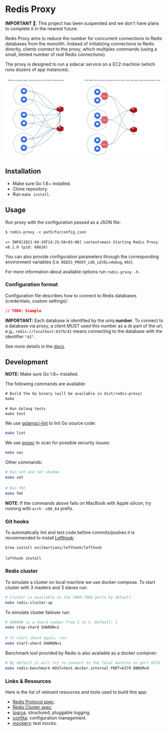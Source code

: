 # Redis Proxy

**IMPORTANT 🚧**: This project has been suspended and we don't have plans to complete it in the nearest future.

Redis Proxy aims to reduce the number for concurrent connections to Redis databases from the monolith. Instead of initializing connections to Redis directly, clients connect to the proxy, which multiplex commands (using a small, limited number of _real_ Redis connections).

The proxy is designed to run a sidecar service on a EC2 machine (which runs dozens of app instances).

![Before After Diagram](docs/diagram.png)

## Installation

- Make sure Go 1.6+ installed.
- Clone repository.
- Run `make install`.

## Usage

Run proxy with the configuration passed as a JSON file:

```shell
$ redis-proxy -c path/to/config.json

=> INFO[2021-04-20T14:25:56+03:00] context=main Starting Redis Proxy v0.1.0 (pid: 68626)
```

You can also provide configuration parameters through the corresponding environment variables (i.e. `REDIS_PROXY_LOG_LEVEL=debug`, etc).

For more information about available options run `redis-proxy -h`.

### Configuration format

Configuration file describes how to connect to Redis databases (credentials, custom settings):

```json
// TODO: Example
```

**IMPORTANT:** Each database is identified by the uniq **number**. To connect to a database via proxy, a client MUST used this number as a `db` part of the url, e.g., `redis://localhost:6379/42` means connecting to the database with the identifier `"42"`.

See more details in the [docs](docs/architecture.md).

## Development

**NOTE:** Make sure Go 1.6+ installed.

The following commands are available:

```shell
# Build the Go binary (will be available in dist/redis-proxy)
make

# Run Golang tests
make test
```

We use [golangci-lint](https://golangci-lint.run) to lint Go source code:

```sh
make lint
```

We use [gosec](https://github.com/securego/gosec) to scan for possible security issues:

```sh
make sec
```

Other commands:

```sh
# Run vet and vet shadow
make vet

# Run fmt
make fmt
```

**NOTE**: If the commands above fails on MacBook with Apple silicon, try running with `arch -x86_64` prefix.

### Git hooks

To automatically lint and test code before commits/pushes it is recommended to install [Lefthook](https://github.com/evilmartians/lefthook):

```sh
brew install evilmartians/lefthook/lefthook

lefthook install
```

### Redis cluster

To simulate a cluster on local machine we use docker-compose. To start cluster with 3 masters and 3 slaves run:

```sh
# Cluster is available on the 7000-7005 ports by default.
make redis-cluster-up
```

To simulate cluster failover run:

```sh
# SHARDN is a shard number from 1 to n. Default: 1
make stop-shard SHARDN=1

# To start shard again, run:
make start-shard SHARDN=1
```

Benchmark tool provided by Redis is also available as a docker container:

```sh
# By default it will try to connect to the local machine on port 6379
make redis-benchmark HOST=host.docker.internal PORT=6379 DBNUM=0
```

### Links & Resources

Here is the list of relevant resources and tools used to build this app:

- [Redis Protocol spec](https://redis.io/topics/protocol).
- [Redis Cluster spec](https://redis.io/topics/cluster-spec).
- [logrus](https://github.com/sirupsen/logrus): structured, pluggable logging.
- [confita](https://github.com/heetch/confita): configuration management.
- [mockery](https://github.com/vektra/mockery): test mocks.
